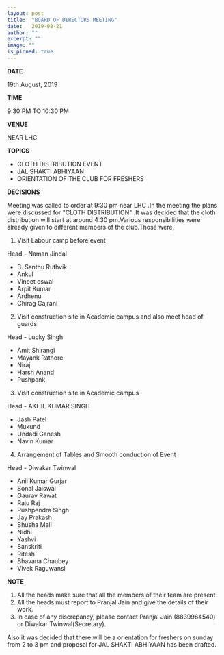 ```yaml
---
layout: post
title:  "BOARD OF DIRECTORS MEETING"
date:   2019-08-21
author: ""
excerpt: ""
image: ""
is_pinned: true
---
```


**DATE**

19th August, 2019

**TIME**

9:30 PM TO 10:30 PM

**VENUE**

NEAR LHC

**TOPICS**

 - CLOTH DISTRIBUTION EVENT
 - JAL SHAKTI ABHIYAAN
 - ORIENTATION OF THE CLUB FOR FRESHERS 

**DECISIONS**

Meeting was called  to order at 9:30 pm near LHC .In the meeting the plans were discussed for "CLOTH  DISTRIBUTION" .It was decided that the cloth distribution will start at around 4:30 pm.Various responsibilities were already given to different members of the club.Those were,

1. Visit Labour camp before event

Head - Naman Jindal
- B. Santhu Ruthvik
- Ankul
- Vineet oswal
- Arpit Kumar
- Ardhenu
- Chirag Gajrani

2. Visit construction site in Academic campus and also
meet head of guards

Head - Lucky Singh
- Amit Shirangi
- Mayank Rathore
- Niraj
- Harsh Anand
- Pushpank

3. Visit construction site in Academic campus

Head - AKHIL KUMAR SINGH
- Jash Patel
- Mukund
- Undadi Ganesh
- Navin Kumar

4. Arrangement of Tables and Smooth conduction of
Event

Head - Diwakar Twinwal
- Anil Kumar Gurjar
- Sonal Jaiswal
- Gaurav Rawat
- Raju Raj
- Pushpendra Singh
- Jay Prakash
- Bhusha Mali
- Nidhi
- Yashvi
- Sanskriti
- Ritesh
- Bhavana Chaubey
- Vivek Raguwansi

**NOTE**
1. All the heads make sure that all the members of
their team are present.
2. All the heads must report to Pranjal Jain and
give the details of their work.
3. In case of any discrepancy, please contact
Pranjal Jain (8839964540) or Diwakar Twinwal(Secretary).
 
Also it was decided that there will be a orientation for freshers on sunday from 2 to 3 pm and proposal for JAL SHAKTI ABHIYAAN has been drafted.